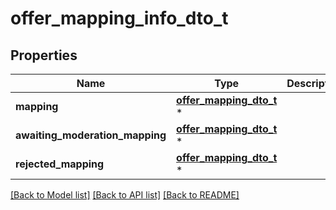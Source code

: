 # offer_mapping_info_dto_t

## Properties
Name | Type | Description | Notes
------------ | ------------- | ------------- | -------------
**mapping** | [**offer_mapping_dto_t**](offer_mapping_dto.md) \* |  | [optional] 
**awaiting_moderation_mapping** | [**offer_mapping_dto_t**](offer_mapping_dto.md) \* |  | [optional] 
**rejected_mapping** | [**offer_mapping_dto_t**](offer_mapping_dto.md) \* |  | [optional] 

[[Back to Model list]](../README.md#documentation-for-models) [[Back to API list]](../README.md#documentation-for-api-endpoints) [[Back to README]](../README.md)


